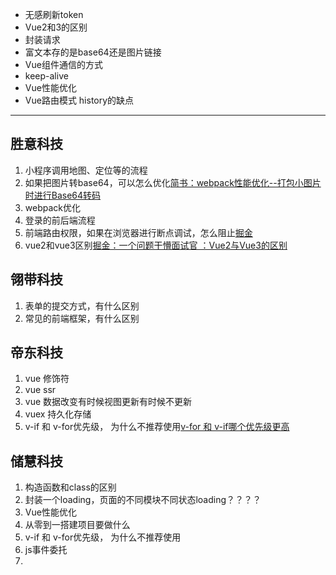 - 无感刷新token
- Vue2和3的区别
- 封装请求
- 富文本存的是base64还是图片链接
- Vue组件通信的方式
- keep-alive
- Vue性能优化
- Vue路由模式 history的缺点

---

## 胜意科技
1. 小程序调用地图、定位等的流程
2. 如果把图片转base64，可以怎么优化[简书：webpack性能优化--打包小图片时进行Base64转码](https://www.jianshu.com/p/3bf92ac8a188)
3. webpack优化
4. 登录的前后端流程
5. 前端路由权限，如果在浏览器进行断点调试，怎么阻止[掘金](https://juejin.cn/post/7000784414858805256#heading-4)
6. vue2和vue3区别[掘金：一个问题干懵面试官 ：Vue2与Vue3的区别](https://juejin.cn/post/7203195123433734203)

## 翎带科技
1. 表单的提交方式，有什么区别
2. 常见的前端框架，有什么区别
## 帝东科技
1. vue 修饰符
2. vue ssr
3. vue 数据改变有时候视图更新有时候不更新
4. vuex 持久化存储[]()
5. v-if 和 v-for优先级， 为什么不推荐使用[v-for 和 v-if哪个优先级更高](https://juejin.cn/post/7136585365921464333)

## 储慧科技
1. 构造函数和class的区别
2. 封装一个loading，页面的不同模块不同状态loading？？？？
3. Vue性能优化
4. 从零到一搭建项目要做什么
5. v-if 和 v-for优先级， 为什么不推荐使用
6. js事件委托
7. 